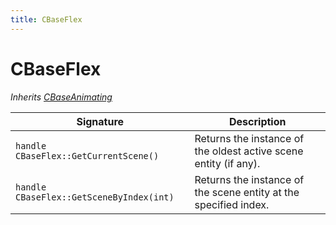 ```yaml
---
title: CBaseFlex
---
```


# CBaseFlex

*Inherits [CBaseAnimating](CBaseAnimating)*

|Signature|Description|
|---|---|
| `handle CBaseFlex::GetCurrentScene()` | Returns the instance of the oldest active scene entity (if any). | 
| `handle CBaseFlex::GetSceneByIndex(int)` | Returns the instance of the scene entity at the specified index. | 
